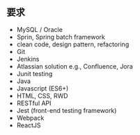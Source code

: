 ## 要求
* MySQL / Oracle
* Sprin, Spring batch framework
* clean code, design pattern, refactoring
* Git
* Jenkins
* Atlassian solution e.g., Confluence, Jora
* Junit testing
* Java
* Javascript (ES6+)
* HTML, CSS, RWD
* RESTful API
* Jest (front-end testing framework)
* Webpack
* ReactJS